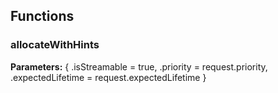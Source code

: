 
## Functions

### allocateWithHints



**Parameters:** {
            .isStreamable = true,
            .priority = request.priority,
            .expectedLifetime = request.expectedLifetime
        }
